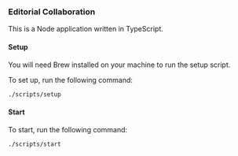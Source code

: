 ### Editorial Collaboration

This is a Node application written in TypeScript.

#### Setup
You will need Brew installed on your machine to run the setup script.

To set up, run the following command:
```bash
./scripts/setup
```

#### Start
To start, run the following command:
```bash
./scripts/start
```